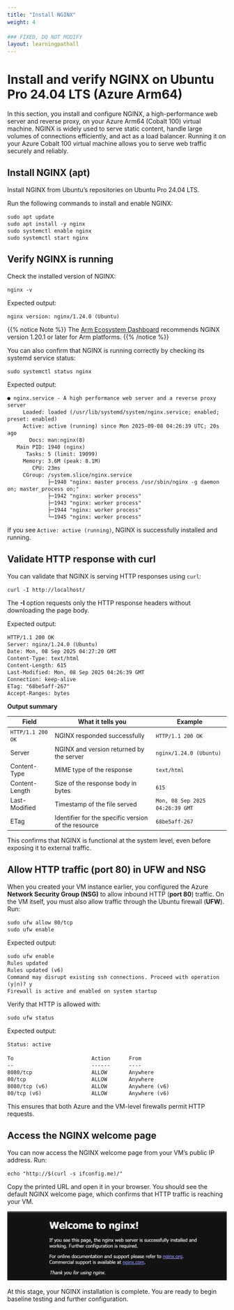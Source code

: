 ```yaml
---
title: "Install NGINX"
weight: 4

### FIXED, DO NOT MODIFY
layout: learningpathall
---
```


# Install and verify NGINX on Ubuntu Pro 24.04 LTS (Azure Arm64)

In this section, you install and configure NGINX, a high-performance web server and reverse proxy, on your Azure Arm64 (Cobalt 100) virtual machine. NGINX is widely used to serve static content, handle large volumes of connections efficiently, and act as a load balancer. Running it on your Azure Cobalt 100 virtual machine allows you to serve web traffic securely and reliably.

## Install NGINX (apt)

Install NGINX from Ubuntu’s repositories on Ubuntu Pro 24.04 LTS.

Run the following commands to install and enable NGINX:

```console
sudo apt update
sudo apt install -y nginx
sudo systemctl enable nginx
sudo systemctl start nginx
```

## Verify NGINX is running

Check the installed version of NGINX:

```console
nginx -v
```

Expected output:

```output
nginx version: nginx/1.24.0 (Ubuntu)
```

{{% notice Note %}}
The [Arm Ecosystem Dashboard](https://developer.arm.com/ecosystem-dashboard/) recommends NGINX version 1.20.1 or later for Arm platforms.
{{% /notice %}}

You can also confirm that NGINX is running correctly by checking its systemd service status:

```console
sudo systemctl status nginx
```

Expected output:

```output
● nginx.service - A high performance web server and a reverse proxy server
     Loaded: loaded (/usr/lib/systemd/system/nginx.service; enabled; preset: enabled)
     Active: active (running) since Mon 2025-09-08 04:26:39 UTC; 20s ago
       Docs: man:nginx(8)
   Main PID: 1940 (nginx)
      Tasks: 5 (limit: 19099)
     Memory: 3.6M (peak: 8.1M)
        CPU: 23ms
     CGroup: /system.slice/nginx.service
             ├─1940 "nginx: master process /usr/sbin/nginx -g daemon on; master_process on;"
             ├─1942 "nginx: worker process"
             ├─1943 "nginx: worker process"
             ├─1944 "nginx: worker process"
             └─1945 "nginx: worker process"
```

If you see `Active: active (running)`, NGINX is successfully installed and running.

## Validate HTTP response with curl

You can validate that NGINX is serving HTTP responses using `curl`:

```console
curl -I http://localhost/
```

The **-I** option requests only the HTTP response headers without downloading the page body.

Expected output:

```output
HTTP/1.1 200 OK
Server: nginx/1.24.0 (Ubuntu)
Date: Mon, 08 Sep 2025 04:27:20 GMT
Content-Type: text/html
Content-Length: 615
Last-Modified: Mon, 08 Sep 2025 04:26:39 GMT
Connection: keep-alive
ETag: "68be5aff-267"
Accept-Ranges: bytes
```

**Output summary**

| Field            | What it tells you                                   | Example                      |
|------------------|------------------------------------------------------|------------------------------|
| `HTTP/1.1 200 OK`| NGINX responded successfully                        | `HTTP/1.1 200 OK`            |
| Server       | NGINX and version returned by the server            | `nginx/1.24.0 (Ubuntu)`      |
| Content-Type | MIME type of the response                           | `text/html`                  |
| Content-Length | Size of the response body in bytes               | `615`                        |
| Last-Modified| Timestamp of the file served                        | `Mon, 08 Sep 2025 04:26:39 GMT` |
| ETag         | Identifier for the specific version of the resource | `68be5aff-267`             |


This confirms that NGINX is functional at the system level, even before exposing it to external traffic.

## Allow HTTP traffic (port 80) in UFW and NSG

When you created your VM instance earlier, you configured the Azure **Network Security Group (NSG)** to allow inbound HTTP (**port 80**) traffic. On the VM itself, you must also allow traffic through the Ubuntu firewall (**UFW**). Run:

```console
sudo ufw allow 80/tcp
sudo ufw enable
```

Expected output:

```output
sudo ufw enable
Rules updated
Rules updated (v6)
Command may disrupt existing ssh connections. Proceed with operation (y|n)? y
Firewall is active and enabled on system startup
```

Verify that HTTP is allowed with:

```console
sudo ufw status
```

Expected output:

```output
Status: active

To                         Action      From
--                         ------      ----
8080/tcp                   ALLOW       Anywhere
80/tcp                     ALLOW       Anywhere
8080/tcp (v6)              ALLOW       Anywhere (v6)
80/tcp (v6)                ALLOW       Anywhere (v6)
```

This ensures that both Azure and the VM-level firewalls permit HTTP requests.

## Access the NGINX welcome page

You can now access the NGINX welcome page from your VM’s public IP address. Run:

```console
echo "http://$(curl -s ifconfig.me)/"
```

Copy the printed URL and open it in your browser. You should see the default NGINX welcome page, which confirms that HTTP traffic is reaching your VM.

![NGINX default welcome page in a web browser on an Azure VM alt-text#center](images/nginx-browser.png)

At this stage, your NGINX installation is complete. You are ready to begin baseline testing and further configuration.
